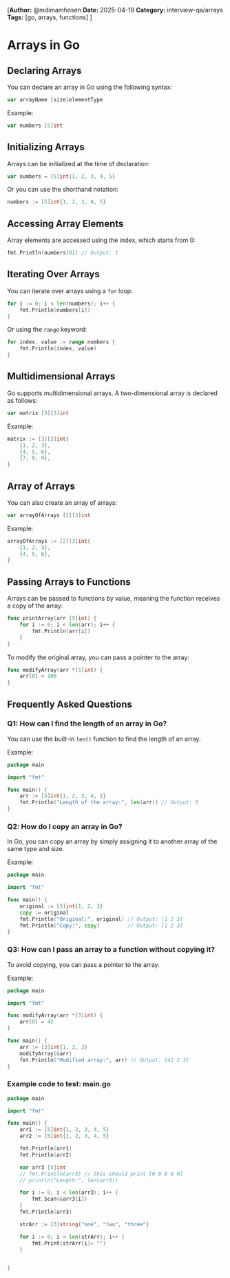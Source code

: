 [**Author:** @mdimamhosen
**Date:** 2025-04-19
**Category:** interview-qa/arrays
**Tags:** [go, arrays, functions]
]

# Arrays in Go

## Declaring Arrays

You can declare an array in Go using the following syntax:

```go
var arrayName [size]elementType
```

Example:

```go
var numbers [5]int
```

## Initializing Arrays

Arrays can be initialized at the time of declaration:

```go
var numbers = [5]int{1, 2, 3, 4, 5}
```

Or you can use the shorthand notation:

```go
numbers := [5]int{1, 2, 3, 4, 5}
```

## Accessing Array Elements

Array elements are accessed using the index, which starts from 0:

```go
fmt.Println(numbers[0]) // Output: 1
```

## Iterating Over Arrays

You can iterate over arrays using a `for` loop:

```go
for i := 0; i < len(numbers); i++ {
    fmt.Println(numbers[i])
}
```

Or using the `range` keyword:

```go
for index, value := range numbers {
    fmt.Println(index, value)
}
```

## Multidimensional Arrays

Go supports multidimensional arrays. A two-dimensional array is declared as follows:

```go
var matrix [3][3]int
```

Example:

```go
matrix := [3][3]int{
    {1, 2, 3},
    {4, 5, 6},
    {7, 8, 9},
}
```

## Array of Arrays

You can also create an array of arrays:

```go
var arrayOfArrays [2][3]int
```

Example:

```go
arrayOfArrays := [2][3]int{
    {1, 2, 3},
    {4, 5, 6},
}
```

## Passing Arrays to Functions

Arrays can be passed to functions by value, meaning the function receives a copy of the array:

```go
func printArray(arr [5]int) {
    for i := 0; i < len(arr); i++ {
        fmt.Println(arr[i])
    }
}
```

To modify the original array, you can pass a pointer to the array:

```go
func modifyArray(arr *[5]int) {
    arr[0] = 100
}
```

## Frequently Asked Questions

### Q1: How can I find the length of an array in Go?

You can use the built-in `len()` function to find the length of an array.

Example:

```go
package main

import "fmt"

func main() {
    arr := [5]int{1, 2, 3, 4, 5}
    fmt.Println("Length of the array:", len(arr)) // Output: 5
}
```

### Q2: How do I copy an array in Go?

In Go, you can copy an array by simply assigning it to another array of the same type and size.

Example:

```go
package main

import "fmt"

func main() {
    original := [3]int{1, 2, 3}
    copy := original
    fmt.Println("Original:", original) // Output: [1 2 3]
    fmt.Println("Copy:", copy)         // Output: [1 2 3]
}
```

### Q3: How can I pass an array to a function without copying it?

To avoid copying, you can pass a pointer to the array.

Example:

```go
package main

import "fmt"

func modifyArray(arr *[3]int) {
    arr[0] = 42
}

func main() {
    arr := [3]int{1, 2, 3}
    modifyArray(&arr)
    fmt.Println("Modified array:", arr) // Output: [42 2 3]
}
```

### Example code to test: main.go

```go
package main

import "fmt"

func main() {
	arr1 := [5]int{1, 2, 3, 4, 5}
	arr2 := [5]int{1, 2, 3, 4, 5}

	fmt.Println(arr1)
	fmt.Println(arr2)

	var arr3 [5]int
	// fmt.Println(arr3) // this should print [0 0 0 0 0]
	// println("Length:", len(arr3))

	for i := 0; i < len(arr3); i++ {
	    fmt.Scan(&arr3[i])
	}
	fmt.Println(arr3)

	strArr := [3]string{"one", "two", "three"}

	for i := 0; i < len(strArr); i++ {
		fmt.Print(strArr[i]+ "")
	}


}



```
